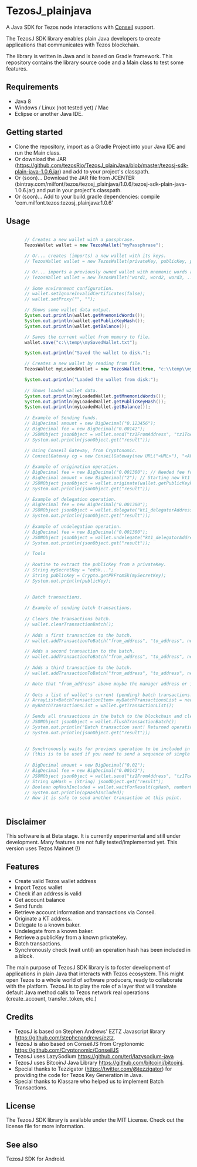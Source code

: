 # TezosJ_plainjava
A Java SDK for Tezos node interactions with [Conseil](https://cryptonomic.github.io/Conseil/#/) support.

The TezosJ SDK library enables plain Java developers to create applications that communicates with Tezos blockchain.

The library is written in Java and is based on Gradle framework. This repository contains the library source code and a Main class to test some features.

## Requirements

- Java 8
- Windows / Linux (not tested yet) / Mac
- Eclipse or another Java IDE.

## Getting started

- Clone the repository, import as a Gradle Project into your Java IDE and run the Main class.
- Or download the JAR (https://github.com/tezosRio/TezosJ_plainJava/blob/master/tezosj-sdk-plain-java-1.0.6.jar) and add to your project's classpath.
- Or (soon)... Download the JAR file from JCENTER (bintray.com/milfont/tezos/tezosj_plainjava/1.0.6/tezosj-sdk-plain-java-1.0.6.jar) and put in your project's classpath.
- Or (soon)... Add to your build.gradle dependencies: compile 'com.milfont.tezos:tezosj_plainjava:1.0.6'  

## Usage

```java

       // Creates a new wallet with a passphrase.
       TezosWallet wallet = new TezosWallet("myPassphrase");

       // Or... creates (imports) a new wallet with its keys.
       // TezosWallet wallet = new TezosWallet(privateKey, publicKey, publicKeyHash, myPassPhrase);

       // Or... imports a previously owned wallet with mnemonic words and passphrase.
       // TezosWallet wallet = new TezosWallet("word1, word2, word3, ... word15 ", "myPassPhrase");
       
       // Some environment configuration.
       // wallet.setIgnoreInvalidCertificates(false);
       // wallet.setProxy("", "");

       // Shows some wallet data output. 
       System.out.println(wallet.getMnemonicWords());
       System.out.println(wallet.getPublicKeyHash());
       System.out.println(wallet.getBalance());  

       // Saves the current wallet from memory to file.
       wallet.save("c:\\temp\\mySavedWallet.txt");

       System.out.println("Saved the wallet to disk.");

       // Creates a new wallet by reading from file.
       TezosWallet myLoadedWallet = new TezosWallet(true, "c:\\temp\\mySavedWallet.txt", "myPassphrase");

       System.out.println("Loaded the wallet from disk:");
       
       // Shows loaded wallet data. 
       System.out.println(myLoadedWallet.getMnemonicWords());
       System.out.println(myLoadedWallet.getPublicKeyHash());
       System.out.println(myLoadedWallet.getBalance());  
       
       // Example of Sending funds.
       // BigDecimal amount = new BigDecimal("0.123456");
       // BigDecimal fee = new BigDecimal("0.00142");
       // JSONObject jsonObject = wallet.send("tz1FromAddress", "tz1ToAddress", amount, fee, "", "");
       // System.out.println(jsonObject.get("result"));
       
       // Using Conseil Gateway, from Cryptonomic.
       // ConseilGateway cg = new ConseilGateway(new URL("<URL>"), "<APIKEY>", "alphanet");

       // Example of origination operation.   
       // BigDecimal fee = new BigDecimal("0.001300"); // Needed fee for origination.
       // BigDecimal amount = new BigDecimal("2"); // Starting new kt1_delegator address balance.
       // JSONObject jsonObject = wallet.originate(wallet.getPublicKeyHash(), true, true, fee, "", "", amount, "", "");
       // System.out.println(jsonObject.get("result"));

       // Example of delegation operation.
       // BigDecimal fee = new BigDecimal("0.001300");
       // JSONObject jsonObject = wallet.delegate("kt1_delegatorAddress", "tz1_delegate_address", fee, "", "");
       // System.out.println(jsonObject.get("result"));
       
       // Example of undelegation operation.
       // BigDecimal fee = new BigDecimal("0.001300");
       // JSONObject jsonObject = wallet.undelegate("kt1_delegatorAddress", fee);
       // System.out.println(jsonObject.get("result"));       

       // Tools
       
       // Routine to extract the publicKey from a privateKey.
       // String mySecretKey = "edsk...";
       // String publicKey = Crypto.getPkFromSk(mySecretKey);
       // System.out.println(publicKey);

       
       // Batch transactions.
       
       // Example of sending batch transactions.
       
       // Clears the transactions batch.
       // wallet.clearTransactionBatch(); 
       
       // Adds a first transaction to the batch.
       // wallet.addTransactionToBatch("from_address", "to_address", new BigDecimal("1"), new BigDecimal("0.00142"));

       // Adds a second transaction to the batch.
       // wallet.addTransactionToBatch("from_address", "to_address", new BigDecimal("2"), new BigDecimal("0.00142"));
       
       // Adds a third transaction to the batch.
       // wallet.addTransactionToBatch("from_address", "to_address", new BigDecimal("3"), new BigDecimal("0.00142"));

       // Note that "from_address" above maybe the manager address or its originated kt1 addresses.
       
       // Gets a list of wallet's current (pending) batch transactions.
       // ArrayList<BatchTransactionItem> myBatchTransactionsList = new ArrayList<BatchTransactionItem>();
       // myBatchTransactionsList = wallet.getTransactionList();

       // Sends all transactions in the batch to the blockchain and clears the batch.
       // JSONObject jsonObject = wallet.flushTransactionBatch();  
       // System.out.println("Batch transaction sent! Returned operation hash is: ");
       // System.out.println(jsonObject.get("result"));

       
       // Synchronously waits for previous operation to be included in a block after sending another one.
       // (this is to be used if you need to send a sequence of single transactions, having to wait first for each one to be included).
       
       // BigDecimal amount = new BigDecimal("0.02");
       // BigDecimal fee = new BigDecimal("0.00142");
       // JSONObject jsonObject = wallet.send("tz1FromAddress", "tz1ToAddress", amount, fee, "", "");
	   // String opHash = (String) jsonObject.get("result");
	   // Boolean opHashIncluded = wallet.waitForResult(opHash, numberOfBlocksToWait);
	   // System.out.println(opHashIncluded);
	   // Now it is safe to send another transaction at this point.
 

```

## Disclaimer

This software is at Beta stage. It is currently experimental and still under development. Many features are not fully tested/implemented yet. This version uses Tezos Mainnet (!)

## Features

- Create valid Tezos wallet address
- Import Tezos wallet
- Check if an address is valid
- Get account balance
- Send funds
- Retrieve account information and transactions via Conseil.
- Originate a KT address.
- Delegate to a known baker.
- Undelegate from a known baker.
- Retrieve a publicKey from a known privateKey.
- Batch transactions.
- Synchronously check (wait until) an operation hash has been included in a block.

The main purpose of TezosJ SDK library is to foster development of applications in plain Java that interacts with Tezos ecosystem. This might open Tezos to a whole world of software producers, ready to collaborate with the platform. TezosJ is to play the role of a layer that will translate default Java method calls to Tezos network real operations (create_account, transfer_token, etc.)

## Credits

- TezosJ is based on Stephen Andrews' EZTZ Javascript library https://github.com/stephenandrews/eztz.
- TezosJ is also based on ConseilJS from Cryptonomic https://github.com/Cryptonomic/ConseilJS
- TezosJ uses LazySodium https://github.com/terl/lazysodium-java
- TezosJ uses BitcoinJ Java Library https://github.com/bitcoinj/bitcoinj.
- Special thanks to Tezzigator (https://twitter.com/@tezzigator) for providing the code for Tezos Key Generation in Java.
- Special thanks to Klassare who helped us to implement Batch Transactions.

## License

The TezosJ SDK library is available under the MIT License. Check out the license file for more information.

## See also

TezosJ SDK for Android.
